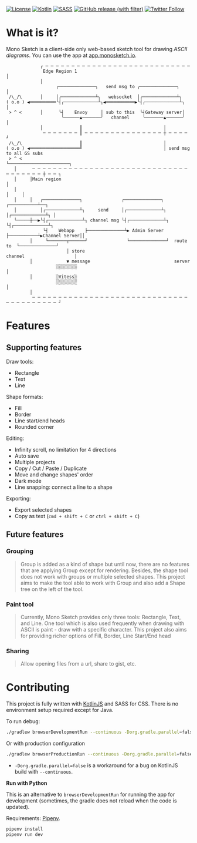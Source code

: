 [![License](https://img.shields.io/badge/License-Apache_2.0-blue.svg)][apache2.0]
[![Kotlin](https://img.shields.io/badge/kotlin-%237F52FF.svg?style=flat&logo=kotlin&logoColor=white)][KotlinJS] 
[![SASS](https://img.shields.io/badge/SASS-hotpink.svg?style=flat&logo=SASS&logoColor=white)][sass]
[![GitHub release (with filter)](https://img.shields.io/github/v/release/tuanchauict/monosketch)](https://github.com/tuanchauict/MonoSketch/releases)
[![Twitter Follow](https://img.shields.io/twitter/follow/MonoSketchApp)](https://twitter.com/MonoSketchApp)


# What is it?

Mono Sketch is a client-side only web-based sketch tool for drawing *ASCII diagrams*. You can use
the app at [app.monosketch.io][app].

```
             ┌ ─ ─ ─ ─ ─ ─ ─ ─ ─ ─ ─ ─ ─ ─ ─ ─ ─ ─ ─ ─ ─ ─ ─ ─ ─ ─ ─ ─
              Edge Region 1                                           │
             │
                   ╭──────────────╮   send msg to ╭──────────────╮    │
 /\_/\       │     │╭─────────────┴╮   websocket  │╭─────────────┴╮
( o.o ) ◀══════════╰┤╭─────────────┴╮◀═══════════▶╰┤╭─────────────┴╮  │
 > ^ <       │      ╰┤    Envoy     │ sub to this  ╰┤Gateway server│
                     ╰──────▲───────╯   channel     ╰───────▲──────╯  │
             │              ║                               │
              ─ ─ ─ ─ ─ ─ ─ ║ ─ ─ ─ ─ ─ ─ ─ ─ ─ ─ ─ ─ ─ ─ ─ ┼ ─ ─ ─ ─ ┘
 /\_/\                      ║                               │
( o.o ) ◀═══════════════════╝                               │ send msg to all GS subs
 > ^ <                                                      └───────────────────────┐
   │      ─ ─ ─ ─ ─ ─ ─ ─ ─ ─ ─ ─ ─ ─ ─ ─ ─ ─ ─ ─ ─ ─ ─ ─ ─ ─ ─ ─ ─ ─ ─ ─ ─ ─ ─ ─ ─ ┼ ─ ─ ┐
   │     │Main region                                                               │
   │                                                                                │     │
   │     │   ┌──────────────┐               ┌──────────────┐            ┌───────────┴──┐
   │         │┌─────────────┴┐     send     │┌─────────────┴┐           │┌─────────────┴┐ │
   └─────┼──▶└┤┌─────────────┴┐ channel msg └┤┌─────────────┴┐          └┤┌─────────────┴┐
              └┤    Webapp    ├──────────────┴▶ Admin Server ├───────────┴▶Channel Server││
         │     └───────┬──────┘               └──────────────┘  route to  └──────────────┘
                       │ store                                  channel                   │
         │             ▼ message                                server
                   ░░░░░░░░                                                               │
         │         ░Vitess░
                   ░░░░░░░░                                                               │
         │
          ─ ─ ─ ─ ─ ─ ─ ─ ─ ─ ─ ─ ─ ─ ─ ─ ─ ─ ─ ─ ─ ─ ─ ─ ─ ─ ─ ─ ─ ─ ─ ─ ─ ─ ─ ─ ─ ─ ─ ─ ┘
```

# Features

## Supporting features

Draw tools:

- Rectangle
- Text
- Line

Shape formats:

- Fill
- Border
- Line start/end heads
- Rounded corner

Editing:

- Infinity scroll, no limitation for 4 directions
- Auto save
- Multiple projects
- Copy / Cut / Paste / Duplicate
- Move and change shapes' order
- Dark mode
- Line snapping: connect a line to a shape

Exporting:

- Export selected shapes
- Copy as text (`cmd + shift + C` or `ctrl + shift + C`)

## Future features

### Grouping

> Group is added as a kind of shape but until now, there are no features that are applying Group
> except for rendering. Besides, the shape tool does not work with groups or multiple selected
> shapes. This project aims to make the tool able to work with Group and also add a Shape tree on
> the left of the tool.

### Paint tool

> Currently, Mono Sketch provides only three tools: Rectangle, Text, and Line. One tool which is also
> used frequently when drawing with ASCII is paint - draw with a specific character. This project
> also aims for providing richer options of Fill, Border, Line Start/End head

### Sharing

> Allow opening files from a url, share to gist, etc.

# Contributing

This project is fully written with [KotlinJS] and SASS
for CSS. There is no environment setup required except for Java.

To run debug:

```bash
./gradlew browserDevelopmentRun --continuous -Dorg.gradle.parallel=false
```

Or with production configuration

```bash
./gradlew browserProductionRun --continuous -Dorg.gradle.parallel=false
```

* `-Dorg.gradle.parallel=false` is a workaround for a bug on KotlinJS build with `--continuous`.

**Run with Python**

This is an alternative to `browserDevelopmentRun` for running the app for development (sometimes,
the gradle does not reload when the code is updated).

Requirements: [Pipenv].

```bash
pipenv install
pipenv run dev
```

[apache2.0]: https://opensource.org/licenses/Apache-2.0

[app]: https://app.monosketch.io/

[KotlinJS]: https://kotlinlang.org/docs/js-overview.html

[Pipenv]: https://pipenv.pypa.io/en/latest/

[sass]: https://sass-lang.com/
